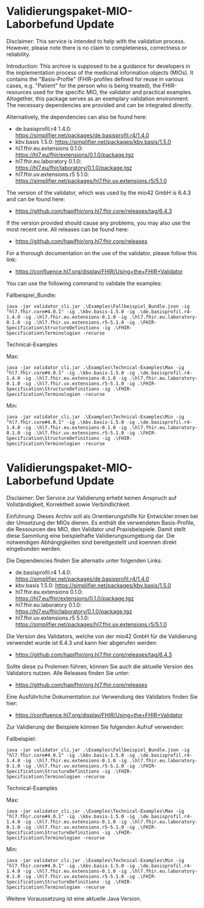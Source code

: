# Validierungspaket-MIO-Laborbefund Update

Disclaimer: This service is intended to help with the validation process. However, please note there is no claim to completeness, correctness or reliability.

Introduction: This archive is supposed to be a guidance for developers in the implementation process of the medicinal information objects (MIOs). It contains the "Basis-Profile" (FHIR-profiles defined for reuse in various cases, e.g. "Patient" for the person who is being treated), the FHIR-resources used for the specific MIO, the validator and practical examples. Altogether, this package serves as an exemplary validation environment. The necessary dependencies are provided and can be integrated directly.

Alternatively, the dependencies can also be found here:

- de.basisprofil.r4 1.4.0: https://simplifier.net/packages/de.basisprofil.r4/1.4.0
- kbv.basis 1.5.0: https://simplifier.net/packages/kbv.basis/1.5.0
- hl7.fhir.eu.extensions 0.1.0: https://hl7.eu/fhir/extensions/0.1.0/package.tgz
- hl7.fhir.eu.laboratory 0.1.0: https://hl7.eu/fhir/laboratory/0.1.0/package.tgz
- hl7.fhir.uv.extensions.r5 5.1.0: https://simplifier.net/packages/hl7.fhir.uv.extensions.r5/5.1.0

The version of the validator, which was used by the mio42 GmbH is 6.4.3 and can be found here:

- https://github.com/hapifhir/org.hl7.fhir.core/releases/tag/6.4.3

If the version provided should cause any problems, you may also use the most recent one. All releases can be found here:

- https://github.com/hapifhir/org.hl7.fhir.core/releases

For a thorough documentation on the use of the validator, please follow this link:

- https://confluence.hl7.org/display/FHIR/Using+the+FHIR+Validator
  
You can use the following command to validate the examples:

Fallbeispiel_Bundle:
```
java -jar validator_cli.jar .\Examples\Fallbeispiel_Bundle.json -ig "hl7.fhir.core#4.0.1" -ig .\kbv.basis-1.5.0 -ig .\de.basisprofil.r4-1.4.0 -ig .\hl7.fhir.eu.extensions-0.1.0 -ig .\hl7.fhir.eu.laboratory-0.1.0 -ig .\hl7.fhir.uv.extensions.r5-5.1.0 -ig .\FHIR-Specification\StructureDefinitions -ig .\FHIR-Specification\Terminologien -recurse
```
																										 
Technical-Examples

Max: 
```
java -jar validator_cli.jar .\Examples\Technical-Examples\Max -ig "hl7.fhir.core#4.0.1" -ig .\kbv.basis-1.5.0 -ig .\de.basisprofil.r4-1.4.0 -ig .\hl7.fhir.eu.extensions-0.1.0 -ig .\hl7.fhir.eu.laboratory-0.1.0 -ig .\hl7.fhir.uv.extensions.r5-5.1.0 -ig .\FHIR-Specification\StructureDefinitions -ig .\FHIR-Specification\Terminologien -recurse
```

Min:
```
java -jar validator_cli.jar .\Examples\Technical-Examples\Min -ig "hl7.fhir.core#4.0.1" -ig .\kbv.basis-1.5.0 -ig .\de.basisprofil.r4-1.4.0 -ig .\hl7.fhir.eu.extensions-0.1.0 -ig .\hl7.fhir.eu.laboratory-0.1.0 -ig .\hl7.fhir.uv.extensions.r5-5.1.0 -ig .\FHIR-Specification\StructureDefinitions -ig .\FHIR-Specification\Terminologien -recurse
```

# Validierungspaket-MIO-Laborbefund Update
Disclaimer: Der Service zur Validierung erhebt keinen Anspruch auf Vollständigkeit, Korrektheit sowie Verbindlichkeit.

Einführung: Dieses Archiv soll als Orientierungshilfe für Entwickler:innen bei der Umsetzung der MIOs dienen. Es enthält die verwendeten Basis-Profile, die Ressourcen des MIO, den Validator und Praxisbeispiele. Damit stellt diese Sammlung eine beispielhafte Validierungsumgebung dar. Die notwendigen Abhängigkeiten sind bereitgestellt und koennen direkt eingebunden werden.

Die Dependencies finden Sie alternativ unter folgenden Links:

- de.basisprofil.r4 1.4.0: https://simplifier.net/packages/de.basisprofil.r4/1.4.0
- kbv.basis 1.5.0: https://simplifier.net/packages/kbv.basis/1.5.0
- hl7.fhir.eu.extensions 0.1.0: https://hl7.eu/fhir/extensions/0.1.0/package.tgz
- hl7.fhir.eu.laboratory 0.1.0: https://hl7.eu/fhir/laboratory/0.1.0/package.tgz
- hl7.fhir.uv.extensions.r5 5.1.0: https://simplifier.net/packages/hl7.fhir.uv.extensions.r5/5.1.0

Die Version des Validators, welche von der mio42 GmbH für die Validierung verwendet wurde ist 6.4.3 und kann hier abgerufen werden:

- https://github.com/hapifhir/org.hl7.fhir.core/releases/tag/6.4.3
  
Sollte diese zu Prolemen führen, können Sie auch die aktuelle Version des Validators nutzen. Alle Releases finden Sie unter:

- https://github.com/hapifhir/org.hl7.fhir.core/releases
  
Eine Ausführliche Dokumentation zur Verwendung des Validators finden Sie hier:

- https://confluence.hl7.org/display/FHIR/Using+the+FHIR+Validator
  
Zur Validierung der Beispiele können Sie folgenden Aufruf verwenden:

Fallbeispiel:
```
java -jar validator_cli.jar .\Examples\Fallbeispiel_Bundle.json -ig "hl7.fhir.core#4.0.1" -ig .\kbv.basis-1.5.0 -ig .\de.basisprofil.r4-1.4.0 -ig .\hl7.fhir.eu.extensions-0.1.0 -ig .\hl7.fhir.eu.laboratory-0.1.0 -ig .\hl7.fhir.uv.extensions.r5-5.1.0 -ig .\FHIR-Specification\StructureDefinitions -ig .\FHIR-Specification\Terminologien -recurse
```
																										 
Technical-Examples

Max: 
```
java -jar validator_cli.jar .\Examples\Technical-Examples\Max -ig "hl7.fhir.core#4.0.1" -ig .\kbv.basis-1.5.0 -ig .\de.basisprofil.r4-1.4.0 -ig .\hl7.fhir.eu.extensions-0.1.0 -ig .\hl7.fhir.eu.laboratory-0.1.0 -ig .\hl7.fhir.uv.extensions.r5-5.1.0 -ig .\FHIR-Specification\StructureDefinitions -ig .\FHIR-Specification\Terminologien -recurse
```

Min:
```
java -jar validator_cli.jar .\Examples\Technical-Examples\Min -ig "hl7.fhir.core#4.0.1" -ig .\kbv.basis-1.5.0 -ig .\de.basisprofil.r4-1.4.0 -ig .\hl7.fhir.eu.extensions-0.1.0 -ig .\hl7.fhir.eu.laboratory-0.1.0 -ig .\hl7.fhir.uv.extensions.r5-5.1.0 -ig .\FHIR-Specification\StructureDefinitions -ig .\FHIR-Specification\Terminologien -recurse
```

Weitere Voraussetzung ist eine aktuelle Java Version.
